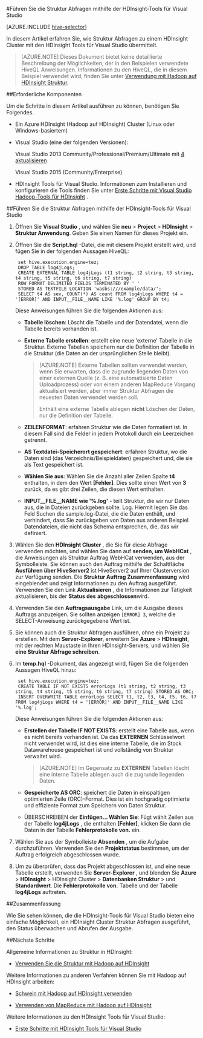 <properties
   pageTitle="Abfrage mit Hadoop-Tools für Visual Studio Struktur | Microsoft Azure"
   description="Informationen Sie zur Verwendung von Struktur mit Hadoop in HDInsight mithilfe von Tools für Visual Studio Hadoop."
   services="hdinsight"
   documentationCenter=""
   authors="Blackmist"
   manager="jhubbard"
   editor="cgronlun"
    tags="azure-portal"/>

<tags
   ms.service="hdinsight"
   ms.devlang="na"
   ms.topic="article"
   ms.tgt_pltfrm="na"
   ms.workload="big-data"
   ms.date="09/06/2016"
   ms.author="larryfr"/>

#<a name="run-hive-queries-using-the-hdinsight-tools-for-visual-studio"></a>Führen Sie die Struktur Abfragen mithilfe der HDInsight-Tools für Visual Studio

[AZURE.INCLUDE [hive-selector](../../includes/hdinsight-selector-use-hive.md)]

In diesem Artikel erfahren Sie, wie Struktur Abfragen zu einem HDInsight Cluster mit den HDInsight Tools für Visual Studio übermittelt.

> [AZURE.NOTE] Dieses Dokument bietet keine detaillierte Beschreibung der Möglichkeiten, der in den Beispielen verwendete HiveQL Anweisungen. Informationen zu den HiveQL, die in diesem Beispiel verwendet wird, finden Sie unter [Verwendung mit Hadoop auf HDInsight Struktur](hdinsight-use-hive.md).

##<a id="prereq"></a>Erforderliche Komponenten

Um die Schritte in diesem Artikel ausführen zu können, benötigen Sie Folgendes.

* Ein Azure HDInsight (Hadoop auf HDInsight) Cluster (Linux oder Windows-basiertem)

* Visual Studio (eine der folgenden Versionen):

    Visual Studio 2013 Community/Professional/Premium/Ultimate mit [4 aktualisieren](https://www.microsoft.com/download/details.aspx?id=44921)

    Visual Studio 2015 (Community/Enterprise)

- HDInsight Tools für Visual Studio. Informationen zum Installieren und konfigurieren die Tools finden Sie unter [Erste Schritte mit Visual Studio Hadoop-Tools für HDInsight](hdinsight-hadoop-visual-studio-tools-get-started.md) .

##<a id="run"></a>Führen Sie die Struktur Abfragen mithilfe der HDInsight-Tools für Visual Studio

1. Öffnen Sie **Visual Studio** , und wählen Sie **neu** > **Project** > **HDInsight** > **Struktur Anwendung**. Geben Sie einen Namen für dieses Projekt ein.

2. Öffnen Sie die **Script.hql** -Datei, die mit diesem Projekt erstellt wird, und fügen Sie in der folgenden Aussagen HiveQL:

        set hive.execution.engine=tez;
        DROP TABLE log4jLogs;
        CREATE EXTERNAL TABLE log4jLogs (t1 string, t2 string, t3 string, t4 string, t5 string, t6 string, t7 string)
        ROW FORMAT DELIMITED FIELDS TERMINATED BY ' '
        STORED AS TEXTFILE LOCATION 'wasbs:///example/data/';
        SELECT t4 AS sev, COUNT(*) AS count FROM log4jLogs WHERE t4 = '[ERROR]' AND INPUT__FILE__NAME LIKE '%.log' GROUP BY t4;

    Diese Anweisungen führen Sie die folgenden Aktionen aus:

    * **Tabelle löschen**: Löscht die Tabelle und der Datendatei, wenn die Tabelle bereits vorhanden ist.
    * **Externe Tabelle erstellen**: erstellt eine neue 'externe' Tabelle in die Struktur. Externe Tabellen speichern nur die Definition der Tabelle in die Struktur (die Daten an der ursprünglichen Stelle bleibt).

        > [AZURE.NOTE] Externe Tabellen sollten verwendet werden, wenn Sie erwarten, dass die zugrunde liegenden Daten von einer externen Quelle (z. B. eine automatisierte Daten Uploadprozess) oder von einem anderen MapReduce Vorgang aktualisiert werden, aber immer Struktur Abfragen die neuesten Daten verwendet werden soll.
        >
        > Enthält eine externe Tabelle ablegen **nicht** Löschen der Daten, nur die Definition der Tabelle.

    * **ZEILENFORMAT**: erfahren Struktur wie die Daten formatiert ist. In diesem Fall sind die Felder in jedem Protokoll durch ein Leerzeichen getrennt.
    * **AS Textdatei-Speicherort gespeichert**: erfahren Struktur, wo die Daten sind (das Verzeichnis/Beispieldaten) gespeichert und, die sie als Text gespeichert ist.
    * **Wählen Sie aus**: Wählen Sie die Anzahl aller Zeilen Spalte **t4** enthalten, in dem den Wert **[Fehler]**. Dies sollte einen Wert von **3** zurück, da es gibt drei Zeilen, die diesen Wert enthalten.
    * **INPUT__FILE__NAME wie '%.log'** - teilt Struktur, die wir nur Daten aus, die in Dateien zurückgeben sollte. Log. Hiermit legen Sie das Feld Suchen die sample.log-Datei, die die Daten enthält, und verhindert, dass Sie zurückgeben von Daten aus anderen Beispiel Datendateien, die nicht das Schema entsprechen, die, das wir definiert.

3. Wählen Sie den **HDInsight Cluster** , die Sie für diese Abfrage verwenden möchten, und wählen Sie dann auf **senden, um WebHCat** , die Anweisungen als Struktur Auftrag WebHCat verwenden, aus der Symbolleiste. Sie können auch den Auftrag mithilfe der Schaltfläche __Ausführen über HiveServer2__ ist HiveServer2 auf Ihrer Clusterversion zur Verfügung senden. Die **Struktur Auftrag Zusammenfassung** wird eingeblendet und zeigt Informationen zu den Auftrag ausgeführt. Verwenden Sie den Link **Aktualisieren** , die Informationen zur Tätigkeit aktualisieren, bis der **Status des** **abgeschlossen**wird.

4. Verwenden Sie den **Auftragsausgabe** Link, um die Ausgabe dieses Auftrags anzuzeigen. Sie sollten anzeigen `[ERROR] 3`, welche die SELECT-Anweisung zurückgegebene Wert ist.

5. Sie können auch die Struktur Abfragen ausführen, ohne ein Projekt zu erstellen. Mit dem **Server-Explorer**, erweitern Sie **Azure** > **HDInsight**, mit der rechten Maustaste in Ihren HDInsight-Servers, und wählen Sie **eine Struktur Abfrage schreiben**.

6. Im **temp.hql** -Dokument, das angezeigt wird, fügen Sie die folgenden Aussagen HiveQL hinzu:

        set hive.execution.engine=tez;
        CREATE TABLE IF NOT EXISTS errorLogs (t1 string, t2 string, t3 string, t4 string, t5 string, t6 string, t7 string) STORED AS ORC;
        INSERT OVERWRITE TABLE errorLogs SELECT t1, t2, t3, t4, t5, t6, t7 FROM log4jLogs WHERE t4 = '[ERROR]' AND INPUT__FILE__NAME LIKE '%.log';

    Diese Anweisungen führen Sie die folgenden Aktionen aus:

    * **Erstellen der Tabelle IF NOT EXISTS**: erstellt eine Tabelle aus, wenn es nicht bereits vorhanden ist. Da das **EXTERNEN** Schlüsselwort nicht verwendet wird, ist dies eine interne Tabelle, die im Stock Datawarehouse gespeichert ist und vollständig von Struktur verwaltet wird.

        > [AZURE.NOTE] Im Gegensatz zu **EXTERNEN** Tabellen löscht eine interne Tabelle ablegen auch die zugrunde liegenden Daten.

    * **Gespeicherte AS ORC**: speichert die Daten in einspaltigen optimierten Zeile (ORC)-Format. Dies ist ein hochgradig optimierte und effiziente Format zum Speichern von Daten Struktur.
    * ÜBERSCHREIBEN der **Einfügen... Wählen Sie**: Fügt wählt Zeilen aus der Tabelle **log4jLogs** , die enthalten **[Fehler]**, klicken Sie dann die Daten in der Tabelle **Fehlerprotokolle von.** ein.

7. Wählen Sie aus der Symbolleiste **Absenden** , um die Aufgabe durchzuführen. Verwenden Sie den **Projektstatus** bestimmen, um der Auftrag erfolgreich abgeschlossen wurde.

8. Um zu überprüfen, dass das Projekt abgeschlossen ist, und eine neue Tabelle erstellt, verwenden Sie **Server-Explorer** , und blenden Sie **Azure** > **HDInsight** > HDInsight Cluster > **Datenbanken Struktur** > und **Standardwert**. Die **Fehlerprotokolle von.** Tabelle und der Tabelle **log4jLogs** auftreten.

##<a id="summary"></a>Zusammenfassung

Wie Sie sehen können, die die HDInsight-Tools für Visual Studio bieten eine einfache Möglichkeit, ein HDInsight Cluster Struktur Abfragen ausgeführt, den Status überwachen und Abrufen der Ausgabe.

##<a id="nextsteps"></a>Nächste Schritte

Allgemeine Informationen zu Struktur in HDInsight:

* [Verwenden Sie die Struktur mit Hadoop auf HDInsight](hdinsight-use-hive.md)

Weitere Informationen zu anderen Verfahren können Sie mit Hadoop auf HDInsight arbeiten:

* [Schwein mit Hadoop auf HDInsight verwenden](hdinsight-use-pig.md)

* [Verwenden von MapReduce mit Hadoop auf HDInsight](hdinsight-use-mapreduce.md)

Weitere Informationen zu den HDInsight Tools für Visual Studio:

* [Erste Schritte mit HDInsight Tools für Visual Studio](../HDInsight/hdinsight-hadoop-visual-studio-tools-get-started.md)


[hdinsight-sdk-documentation]: http://msdnstage.redmond.corp.microsoft.com/library/dn479185.aspx

[azure-purchase-options]: http://azure.microsoft.com/pricing/purchase-options/
[azure-member-offers]: http://azure.microsoft.com/pricing/member-offers/
[azure-free-trial]: http://azure.microsoft.com/pricing/free-trial/

[apache-tez]: http://tez.apache.org
[apache-hive]: http://hive.apache.org/
[apache-log4j]: http://en.wikipedia.org/wiki/Log4j
[hive-on-tez-wiki]: https://cwiki.apache.org/confluence/display/Hive/Hive+on+Tez
[import-to-excel]: http://azure.microsoft.com/documentation/articles/hdinsight-connect-excel-power-query/


[hdinsight-use-oozie]: hdinsight-use-oozie.md
[hdinsight-analyze-flight-data]: hdinsight-analyze-flight-delay-data.md



[hdinsight-storage]: hdinsight-hadoop-use-blob-storage.md

[hdinsight-provision]: hdinsight-provision-clusters.md
[hdinsight-submit-jobs]: hdinsight-submit-hadoop-jobs-programmatically.md
[hdinsight-upload-data]: hdinsight-upload-data.md
[hdinsight-get-started]: hdinsight-hadoop-linux-tutorial-get-started.md

[powershell-here-strings]: http://technet.microsoft.com/library/ee692792.aspx

[image-hdi-hive-powershell]: ./media/hdinsight-use-hive/HDI.HIVE.PowerShell.png
[img-hdi-hive-powershell-output]: ./media/hdinsight-use-hive/HDI.Hive.PowerShell.Output.png
[image-hdi-hive-architecture]: ./media/hdinsight-use-hive/HDI.Hive.Architecture.png
